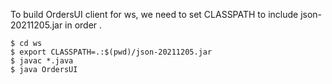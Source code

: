 To build OrdersUI client for ws, we need to set CLASSPATH to include json-20211205.jar in order .

```
$ cd ws
$ export CLASSPATH=.:$(pwd)/json-20211205.jar
$ javac *.java
$ java OrdersUI
```
